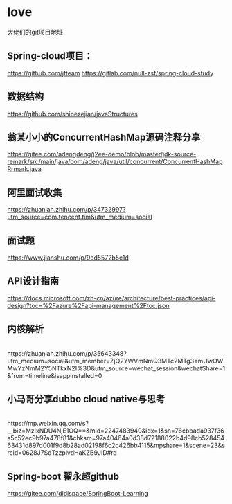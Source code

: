 # love
大佬们的git项目地址
## Spring-cloud项目：
https://github.com/jfteam
https://gitlab.com/null-zsf/spring-cloud-study
## 数据结构
https://github.com/shinezejian/javaStructures

## 翁某小小的ConcurrentHashMap源码注释分享
https://gitee.com/adengdeng/j2ee-demo/blob/master/jdk-source-remark/src/main/java/com/adeng/java/util/concurrent/ConcurrentHashMapRrmark.java

## 阿里面试收集
https://zhuanlan.zhihu.com/p/34732997?utm_source=com.tencent.tim&utm_medium=social

## 面试题
https://www.jianshu.com/p/9ed5572b5c1d

## API设计指南
https://docs.microsoft.com/zh-cn/azure/architecture/best-practices/api-design?toc=%2Fazure%2Fapi-management%2Ftoc.json

## 内核解析
<br/>
https://zhuanlan.zhihu.com/p/35643348?utm_medium=social&utm_member=ZjQ2YWVmNmQ3MTc2MTg3YmUwOWMwYzNmM2Y5NTkxN2I%3D&utm_source=wechat_session&wechatShare=1&from=timeline&isappinstalled=0

## 小马哥分享dubbo cloud native与思考
<br/>
https://mp.weixin.qq.com/s?__biz=MzIxNDU4NjE1OQ==&mid=2247483940&idx=1&sn=76cbbada937f36a5c52ec9b97a478f81&chksm=97a40464a0d38d72188022b4d98cb52845463431d897d001f9d8b28ad02198f6c2c426bb4115&mpshare=1&scene=23&srcid=0628J7SdTzzplvdHaKZB9JID#rd

## Spring-boot 翟永超github
https://gitee.com/didispace/SpringBoot-Learning
